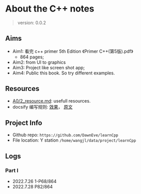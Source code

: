 # About the C++ notes

> version: 0.0.2


## Aims
* Aim1: 看完 c++ primer 5th Edition 《Primer C++(第5版).pdf》
    - 864 pages;
* Aim2: from UI to graphics
* Aim3: Project like screen shot app;
* Aim4: Public this book. So try different examples.


## Resources
* [A0/2_resource.md](/A0/2_resource): usefull resources.
* docsify 编写规则: [效果](https://docsify.js.org/#/custom-navbar)， [原文](https://github.com/docsifyjs/docsify/blob/develop/docs/custom-navbar.md?plain=1)


## Project Info
- Github repo: `https://github.com/DawnEve/learnCpp`
- File location: Y station `/home/wangjl/data/project/learnCpp` 

## Logs

### Part I
  * 2022.7.26 1-P68/864
  * 2022.7.28 P82/864

